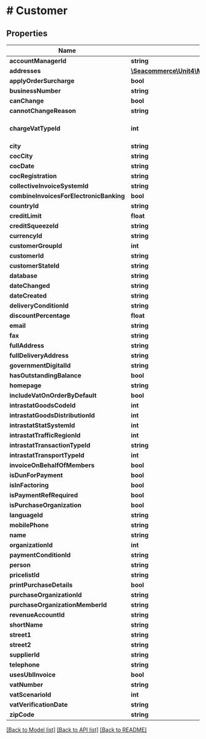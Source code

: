# # Customer

## Properties

Name | Type | Description | Notes
------------ | ------------- | ------------- | -------------
**accountManagerId** | **string** |  | [optional] 
**addresses** | [**\Seacommerce\Unit4\Multivers\Sdk\Model\Address[]**](Address.md) |  | [optional] 
**applyOrderSurcharge** | **bool** |  | [optional] 
**businessNumber** | **string** |  | [optional] 
**canChange** | **bool** |  | [optional] 
**cannotChangeReason** | **string** |  | [optional] 
**chargeVatTypeId** | **int** | 0 &#x3D; No 1 &#x3D; Yes 2 &#x3D; Subcontractor | [optional] 
**city** | **string** |  | [optional] 
**cocCity** | **string** |  | [optional] 
**cocDate** | **string** |  | [optional] 
**cocRegistration** | **string** |  | [optional] 
**collectiveInvoiceSystemId** | **string** |  | [optional] 
**combineInvoicesForElectronicBanking** | **bool** |  | [optional] 
**countryId** | **string** |  | [optional] 
**creditLimit** | **float** |  | [optional] 
**creditSqueezeId** | **string** |  | 
**currencyId** | **string** |  | [optional] 
**customerGroupId** | **int** |  | [optional] 
**customerId** | **string** |  | [optional] 
**customerStateId** | **string** |  | [optional] 
**database** | **string** |  | [optional] 
**dateChanged** | **string** |  | [optional] 
**dateCreated** | **string** |  | [optional] 
**deliveryConditionId** | **string** |  | [optional] 
**discountPercentage** | **float** |  | [optional] 
**email** | **string** |  | [optional] 
**fax** | **string** |  | [optional] 
**fullAddress** | **string** |  | [optional] 
**fullDeliveryAddress** | **string** |  | [optional] 
**governmentDigitalId** | **string** |  | [optional] 
**hasOutstandingBalance** | **bool** |  | [optional] 
**homepage** | **string** |  | [optional] 
**includeVatOnOrderByDefault** | **bool** |  | [optional] 
**intrastatGoodsCodeId** | **int** |  | [optional] 
**intrastatGoodsDistributionId** | **int** |  | [optional] 
**intrastatStatSystemId** | **int** |  | [optional] 
**intrastatTrafficRegionId** | **int** |  | [optional] 
**intrastatTransactionTypeId** | **string** |  | [optional] 
**intrastatTransportTypeId** | **int** |  | [optional] 
**invoiceOnBehalfOfMembers** | **bool** |  | [optional] 
**isDunForPayment** | **bool** |  | [optional] 
**isInFactoring** | **bool** |  | [optional] 
**isPaymentRefRequired** | **bool** |  | [optional] 
**isPurchaseOrganization** | **bool** |  | [optional] 
**languageId** | **string** |  | [optional] 
**mobilePhone** | **string** |  | [optional] 
**name** | **string** |  | [optional] 
**organizationId** | **int** |  | [optional] 
**paymentConditionId** | **string** |  | [optional] 
**person** | **string** |  | [optional] 
**pricelistId** | **string** |  | [optional] 
**printPurchaseDetails** | **bool** |  | [optional] 
**purchaseOrganizationId** | **string** |  | [optional] 
**purchaseOrganizationMemberId** | **string** |  | [optional] 
**revenueAccountId** | **string** |  | [optional] 
**shortName** | **string** |  | 
**street1** | **string** |  | [optional] 
**street2** | **string** |  | [optional] 
**supplierId** | **string** |  | [optional] 
**telephone** | **string** |  | [optional] 
**usesUblInvoice** | **bool** |  | [optional] 
**vatNumber** | **string** |  | [optional] 
**vatScenarioId** | **int** |  | [optional] 
**vatVerificationDate** | **string** |  | [optional] 
**zipCode** | **string** |  | [optional] 

[[Back to Model list]](../../README.md#documentation-for-models) [[Back to API list]](../../README.md#documentation-for-api-endpoints) [[Back to README]](../../README.md)


